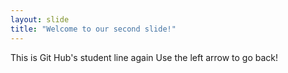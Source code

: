 ```yaml
---
layout: slide
title: "Welcome to our second slide!"
---
```

This is Git Hub's student line again
Use the left arrow to go back!